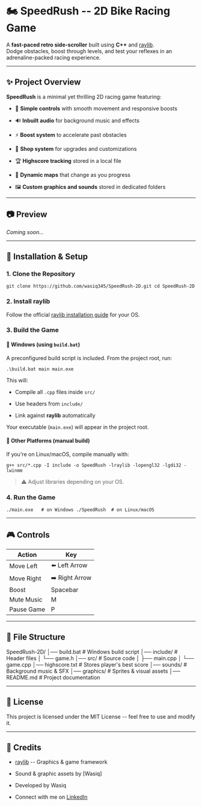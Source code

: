 🏍️ SpeedRush -- 2D Bike Racing Game
===================================

A **fast-paced retro side-scroller** built using **C++** and [raylib](https://www.raylib.com/).\
Dodge obstacles, boost through levels, and test your reflexes in an adrenaline-packed racing experience.

* * * * *

✨ Project Overview
------------------

**SpeedRush** is a minimal yet thrilling 2D racing game featuring:

-   🎯 **Simple controls** with smooth movement and responsive boosts

-   🔊 **Inbuilt audio** for background music and effects

-   ⚡ **Boost system** to accelerate past obstacles

-   🛒 **Shop system** for upgrades and customizations

-   🏆 **Highscore tracking** stored in a local file

-   🌄 **Dynamic maps** that change as you progress

-   🖼️ **Custom graphics and sounds** stored in dedicated folders

* * * * *

📷 Preview
----------

*Coming soon...*

* * * * *

🔧 Installation & Setup
-----------------------

### 1\. Clone the Repository

`git clone https://github.com/wasiq345/SpeedRush-2D.git
cd SpeedRush-2D`

### 2\. Install raylib

Follow the official [raylib installation guide](https://github.com/raysan5/raylib#building) for your OS.

### 3\. Build the Game

#### 🔹 Windows (using `build.bat`)

A preconfigured build script is included. From the project root, run:

`.\build.bat main main.exe`

This will:

-   Compile all `.cpp` files inside `src/`

-   Use headers from `include/`

-   Link against **raylib** automatically

Your executable (`main.exe`) will appear in the project root.

#### 🔹 Other Platforms (manual build)

If you're on Linux/macOS, compile manually with:

`g++ src/*.cpp -I include -o SpeedRush -lraylib -lopengl32 -lgdi32 -lwinmm`

> ⚠️ Adjust libraries depending on your OS.

### 4\. Run the Game

`./main.exe   # on Windows
./SpeedRush  # on Linux/macOS`

* * * * *

🎮 Controls
-----------

| Action | Key |
| --- | --- |
| Move Left | ⬅️ Left Arrow |
| Move Right | ➡️ Right Arrow |
| Boost | Spacebar |
| Mute Music | M |
| Pause Game | P |

* * * * *

📂 File Structure
-----------------

SpeedRush-2D/
│── build.bat               # Windows build script
│── include/                # Header files
│   └── game.h
│── src/                    # Source code
│   ├── main.cpp
│   └── game.cpp
│── highscore.txt           # Stores player's best score
│── sounds/                 # Background music & SFX
│── graphics/               # Sprites & visual assets
│── README.md               # Project documentation

* * * * *

📜 License
----------

This project is licensed under the MIT License -- feel free to use and modify it.

* * * * *

🙌 Credits
----------

-   [raylib](https://www.raylib.com/) -- Graphics & game framework

-   Sound & graphic assets by [Wasiq]

-   Developed by Wasiq

-   Connect with me on [LinkedIn](https://www.linkedin.com/in/wasiq-azeem-730215367/)